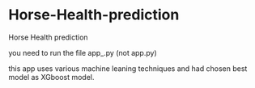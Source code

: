 # Horse-Health-prediction
Horse Health prediction

you need to run the file app_.py (not app.py)

this app uses various machine leaning techniques and had chosen best model as XGboost model.